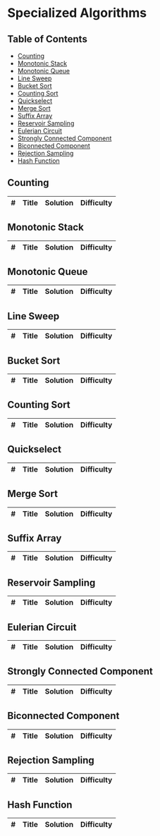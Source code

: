 # Specialized Algorithms

## Table of Contents

- [Counting](#counting)
- [Monotonic Stack](#monotonic-stack)
- [Monotonic Queue](#monotonic-queue)
- [Line Sweep](#line-sweep)
- [Bucket Sort](#bucket-sort)
- [Counting Sort](#counting-sort)
- [Quickselect](#quickselect)
- [Merge Sort](#merge-sort)
- [Suffix Array](#suffix-array)
- [Reservoir Sampling](#reservoir-sampling)
- [Eulerian Circuit](#eulerian-circuit)
- [Strongly Connected Component](#strongly-connected-component)
- [Biconnected Component](#biconnected-component)
- [Rejection Sampling](#rejection-sampling)
- [Hash Function](#hash-function)

## Counting

| #   | Title | Solution | Difficulty |
| --- | ----- | -------- | ---------- |

## Monotonic Stack

| #   | Title | Solution | Difficulty |
| --- | ----- | -------- | ---------- |

## Monotonic Queue

| #   | Title | Solution | Difficulty |
| --- | ----- | -------- | ---------- |

## Line Sweep

| #   | Title | Solution | Difficulty |
| --- | ----- | -------- | ---------- |

## Bucket Sort

| #   | Title | Solution | Difficulty |
| --- | ----- | -------- | ---------- |

## Counting Sort

| #   | Title | Solution | Difficulty |
| --- | ----- | -------- | ---------- |

## Quickselect

| #   | Title | Solution | Difficulty |
| --- | ----- | -------- | ---------- |

## Merge Sort

| #   | Title | Solution | Difficulty |
| --- | ----- | -------- | ---------- |

## Suffix Array

| #   | Title | Solution | Difficulty |
| --- | ----- | -------- | ---------- |

## Reservoir Sampling

| #   | Title | Solution | Difficulty |
| --- | ----- | -------- | ---------- |

## Eulerian Circuit

| #   | Title | Solution | Difficulty |
| --- | ----- | -------- | ---------- |

## Strongly Connected Component

| #   | Title | Solution | Difficulty |
| --- | ----- | -------- | ---------- |

## Biconnected Component

| #   | Title | Solution | Difficulty |
| --- | ----- | -------- | ---------- |

## Rejection Sampling

| #   | Title | Solution | Difficulty |
| --- | ----- | -------- | ---------- |

## Hash Function

| #   | Title | Solution | Difficulty |
| --- | ----- | -------- | ---------- |
